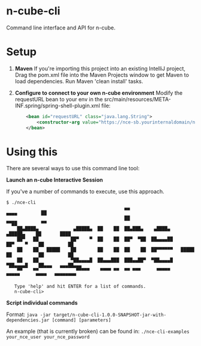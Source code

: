 # n-cube-cli
Command line interface and API for n-cube.

# Setup

1. **Maven**
   If you're importing this project into an existing IntelliJ project,
   Drag the pom.xml file into the Maven Projects window to get Maven to load dependencies.
   Run Maven 'clean install' tasks.

2. **Configure to connect to your own n-cube environment**
   Modify the requestURL bean to your env in the src/main/resources/META-INF.spring/spring-shell-plugin.xml file:
    ```xml
        <bean id="requestURL" class="java.lang.String">
            <constructor-arg value="https://nce-sb.yourinternaldomain/n-cube-editor/" />
        </bean>
    ```

# Using this
There are several ways to use this command line tool:

**Launch an n-cube Interactive Session**

If you've a number of commands to execute, use this approach.

```shell      
$ ./nce-cli
                                            ▄▄                                      ▄▄▄▄         ██
                                            ██                                      ▀▀██         ▀▀
    ██▄████▄             ▄█████▄  ██    ██  ██▄███▄    ▄████▄              ▄█████▄    ██       ████
    ██▀   ██            ██▀    ▀  ██    ██  ██▀  ▀██  ██▄▄▄▄██            ██▀    ▀    ██         ██
    ██    ██   █████    ██        ██    ██  ██    ██  ██▀▀▀▀▀▀   █████    ██          ██         ██
    ██    ██            ▀██▄▄▄▄█  ██▄▄▄███  ███▄▄██▀  ▀██▄▄▄▄█            ▀██▄▄▄▄█    ██▄▄▄   ▄▄▄██▄▄▄
    ▀▀    ▀▀              ▀▀▀▀▀    ▀▀▀▀ ▀▀  ▀▀ ▀▀▀      ▀▀▀▀▀               ▀▀▀▀▀      ▀▀▀▀   ▀▀▀▀▀▀▀▀

   Type 'help' and hit ENTER for a list of commands.
   n-cube-cli>

```

**Script individual commands**

Format:    `java -jar target/n-cube-cli-1.0.0-SNAPSHOT-jar-with-dependencies.jar [command] [parameters]`

An example (that is currently broken) can be found in:
``` ./nce-cli-examples your_nce_user your_nce_password ```

